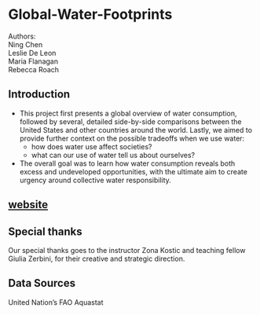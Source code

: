 # Global-Water-Footprints
Authors:  
Ning‌ ‌Chen‌  
Leslie‌ ‌De‌ ‌Leon‌  
Maria‌ ‌Flanagan  
Rebecca‌ ‌Roach

## Introduction
- This project first presents a global overview of water consumption, followed by several, detailed side-by-side comparisons between the United States and other countries around the world. Lastly, we aimed to provide further context on the possible tradeoffs when we use water: 
	+ how does water use affect societies?
	+ what can our use of water tell us about ourselves? 
- The overall goal was to learn how water consumption reveals both excess and undeveloped opportunities, with the ultimate aim to create urgency around collective water responsibility.

## [website](https://ningchen8743.github.io/Global-Water-Footprint/)

## Special thanks
Our special thanks goes to the instructor Zona Kostic and teaching fellow Giulia Zerbini, for their creative and strategic direction.

## Data Sources
United Nation’s FAO Aquastat


